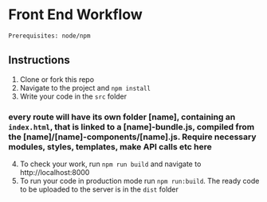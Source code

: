 # Front End Workflow
`Prerequisites: node/npm`
## Instructions
1. Clone or fork this repo
2. Navigate to the project and ```npm install```
3. Write your code in the `src` folder 

### every route will have its own folder [name], containing an `index.html`, that is linked to a [name]-bundle.js, compiled from the [name]/[name]-components/[name].js. Require necessary modules, styles, templates, make API calls etc here

4. To check your work, run ```npm run build``` and navigate to http://localhost:8000
5. To run your code in production mode run ```npm run:build```. The ready code to be uploaded to the server is in the ```dist``` folder
